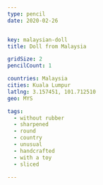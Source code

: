 ```yaml
---
type: pencil
date: 2020-02-26


key: malaysian-doll
title: Doll from Malaysia

gridSize: 2
pencilCount: 1

countries: Malaysia
cities: Kuala Lumpur
latlng: 3.157451, 101.712510
geo: MYS

tags:
  - without rubber
  - sharpened
  - round
  - country
  - unusual
  - handcrafted
  - with a toy
  - sliced

---
```


